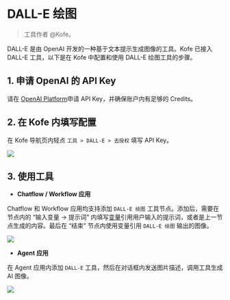 # DALL-E 绘图

> 工具作者 @Kofe。

DALL-E 是由 OpenAI 开发的一种基于文本提示生成图像的工具。Kofe 已接入 DALL-E 工具，以下是在 Kofe 中配置和使用 DALL-E 绘图工具的步骤。

## 1. 申请 OpenAI 的 API Key

请在 [OpenAI Platform](https://platform.openai.com/)申请 API Key，并确保账户内有足够的 Credits。

## 2. 在 Kofe 内填写配置

在 Kofe 导航页内轻点 `工具 > DALL-E > 去授权` 填写 API Key。

![](../../../../img/zh-tools-dalle.png)

## 3. 使用工具

- **Chatflow / Workflow 应用**

Chatflow 和 Workflow 应用均支持添加 `DALL-E 绘图` 工具节点。添加后，需要在节点内的 “输入变量 → 提示词” 内填写[变量](https://docs.kofe.ai/v/zh-hans/guides/workflow/variables)引用用户输入的提示词，或者是上一节点生成的内容。最后在 “结束” 节点内使用变量引用 `DALL-E 绘图` 输出的图像。

![](../../../../img/zh-dalle3-node.png)

- **Agent 应用**

在 Agent 应用内添加 `DALL-E` 工具，然后在对话框内发送图片描述，调用工具生成 AI 图像。

![](../../../../img/zh-agent-dalle3.png)
